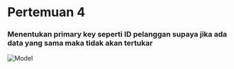 # Pertemuan 4
### Menentukan primary key seperti ID pelanggan supaya jika ada data yang sama maka tidak akan tertukar
![Model](https://user-images.githubusercontent.com/46425489/159618713-19a0982d-1946-4c1f-a229-6584fe13c710.png)
